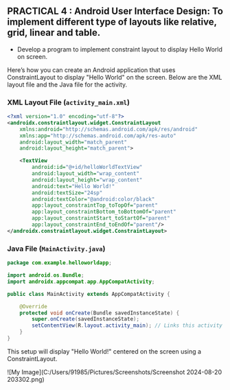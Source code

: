 ## PRACTICAL 4 : Android User Interface Design: To implement different type of layouts like relative, grid, linear and table.
* Develop a program to implement constraint layout to display Hello World on screen.

Here’s how you can create an Android application that uses ConstraintLayout to display "Hello World" on the screen. Below are the XML layout file and the Java file for the activity.

### **XML Layout File (`activity_main.xml`)**

```xml
<?xml version="1.0" encoding="utf-8"?>
<androidx.constraintlayout.widget.ConstraintLayout
    xmlns:android="http://schemas.android.com/apk/res/android"
    xmlns:app="http://schemas.android.com/apk/res-auto"
    android:layout_width="match_parent"
    android:layout_height="match_parent">

    <TextView
        android:id="@+id/helloWorldTextView"
        android:layout_width="wrap_content"
        android:layout_height="wrap_content"
        android:text="Hello World!"
        android:textSize="24sp"
        android:textColor="@android:color/black"
        app:layout_constraintTop_toTopOf="parent"
        app:layout_constraintBottom_toBottomOf="parent"
        app:layout_constraintStart_toStartOf="parent"
        app:layout_constraintEnd_toEndOf="parent"/>
</androidx.constraintlayout.widget.ConstraintLayout>
```

### **Java File (`MainActivity.java`)**

```java
package com.example.helloworldapp;

import android.os.Bundle;
import androidx.appcompat.app.AppCompatActivity;

public class MainActivity extends AppCompatActivity {

    @Override
    protected void onCreate(Bundle savedInstanceState) {
        super.onCreate(savedInstanceState);
        setContentView(R.layout.activity_main); // Links this activity to activity_main.xml
    }
}
```

This setup will display "Hello World!" centered on the screen using a ConstraintLayout.

![My Image](C:/Users/91985/Pictures/Screenshots/Screenshot 2024-08-20 203302.png)
